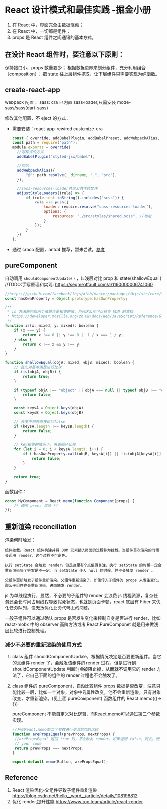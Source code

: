 # React 设计模式和最佳实践 -掘金小册

1. 在 React 中，界面完全由数据驱动；
2. 在 React 中，一切都是组件；
3. props 是 React 组件之间通讯的基本方式。

## 在设计 React 组件时，要注意以下原则：

保持接口小，props 数量要少；
根据数据边界来划分组件，充分利用组合（composition）；
把 state 往上层组件提取，让下层组件只需要实现为纯函数。

## create-react-app

webpack 配置：
sass: cra 已内置 sass-loader,只需安装 mode-sass/sass(dart-sass)

修改其他配置，不 eject 的方式：

- 需要安装：react-app-rewired customize-cra

  ```js
  const { override, addBabelPlugin, addBabelPreset, addWebpackAlias, adjustStyleLoaders } = require("customize-cra");
  const path = require("path");
  module.exports = override(
  	//写样式的方式
  	addBabelPlugin("styled-jsx/babel"),

  	//别名
  	addWebpackAlias({
  		"@": path.resolve(__dirname, ".", "src"),
  	}),

  	//sass-resources-loader共享公共样式文件
  	adjustStyleLoaders((rule) => {
  		if (rule.test.toString().includes("scss")) {
  			rule.use.push({
  				loader: require.resolve("sass-resources-loader"),
  				options: {
  					resources: "./src/styles/shared.scss", //地址
  				},
  			});
  		}
  	})
  );
  ```

- 通过 craco 配置，antd4 推荐，暂未尝试。[参考](https://juejin.cn/post/6871148364919111688#heading-6)

## pureComponent

自动调用 `shouldComponentUpdate()` ，以浅层对比 prop 和 state(shallowEqual )
//TODO:手写原理和实现: https://segmentfault.com/a/1190000006741060

```js
//https://github.com/facebook/fbjs/blob/master/packages/fbjs/src/core/shallowEqual.js
const hasOwnProperty = Object.prototype.hasOwnProperty;

/**
 * is 方法来判断两个值是否是相等的值，为何这么写可以移步 MDN 的文档
 * https://developer.mozilla.org/zh-CN/docs/Web/JavaScript/Reference/Global_Objects/Object/is
 */
function is(x: mixed, y: mixed): boolean {
	if (x === y) {
		return x !== 0 || y !== 0 || 1 / x === 1 / y;
	} else {
		return x !== x && y !== y;
	}
}

function shallowEqual(objA: mixed, objB: mixed): boolean {
	// 首先对基本类型进行比较
	if (is(objA, objB)) {
		return true;
	}

	if (typeof objA !== "object" || objA === null || typeof objB !== "object" || objB === null) {
		return false;
	}

	const keysA = Object.keys(objA);
	const keysB = Object.keys(objB);

	// 长度不相等直接返回false
	if (keysA.length !== keysB.length) {
		return false;
	}

	// key相等的情况下，再去循环比较
	for (let i = 0; i < keysA.length; i++) {
		if (!hasOwnProperty.call(objB, keysA[i]) || !is(objA[keysA[i]], objB[keysA[i]])) {
			return false;
		}
	}

	return true;
}
```

函数组件：

```js
const MyComponent = React.memo(function Component(props) {
	/* 使用 props 渲染 */
});
```

## 重新渲染 reconciliation

渲染何时触发：

    组件挂载。React 组件构建并将 DOM 元素插入页面的过程称为挂载。当组件首次渲染的时候会调用 render，这个过程不可避免。

    执行 setState 会触发 render。但是这里有个点值得关注，执行 setState 的时候一定会重新渲染吗？答案是不一定。当 setState 传入 null 的时候，并不会触发 render 。

    父组件更新触发子组件重新渲染。父组件重新渲染了，即使传入子组件的 props 未发生变化，那么子组件也会重新渲染，进而触发 render。

js 为单线程执行，显然，不必要的子组件的 render 会浪费 js 线程资源，复杂任务还会长时间占用线程导致假死状态，也就是页面卡顿，react 底层有 Fiber 来优化任务队列，但无法优化业务代码上的问题。

一般子组件可以通过确认 props 是否发生变化来控制自身是否进行 render，比如 react-mobx 中的 observer 高阶方法或者 React.PureComponet 就是用来做浅层比较进行控制处理。

### 减少不必要的重新渲染的使用方式

1. class 组件 shouldComponentUpdate，根据情况决定是否要更新组件。当它的父组件 render 了，会触发该组件的 render 过程，但是进行到 shouldComponentUpdate 判断时会被阻止掉，从而就不调用它的 render 方法了，它自己下面的组件的 render 过程也不会触发了。

2. class 组件的 pureComponent，自动比较组件 props 数据是否改变，注意只能比较一层，比如一个对象，对象中的属性改变，他不会重新渲染，只有对象改变，才重新渲染。(见上面 pureComponent) 函数组件的 React.memo(()=>{})

	pureComponent 不能自定义对比逻辑，而React.memo可以通过第二个参数实现。

   ```js
   //利用React.memo第二个参数进行更深层次的比较
   function arePropsEqual(prevProps, nextProps) {
   	//arePropsEqual 返回 true 时，不会触发 render，如果返回 false，则会。而 shouldComponentUpdate 刚好与其相反。
   	// your code
   	return prevProps === nextProps;
   }

   export default memo(Button, arePropsEqual);
   ```

## Reference

1. React 渲染优化-父组件导致子组件重复渲染 https://blog.csdn.net/hello__word__/article/details/108198812
2. 优化 render,提升性能 https://www.zoo.team/article/react-render
